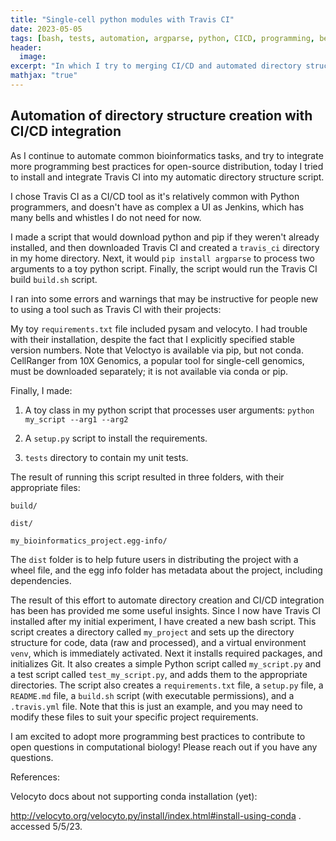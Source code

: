 ```yaml
---
title: "Single-cell python modules with Travis CI"
date: 2023-05-05
tags: [bash, tests, automation, argparse, python, CICD, programming, best practices, computational biology, single cell, reproducibility, research, methods, data management, project management, version control, Github, bioinformatics, open-source, Travis, tools, productivity]
header:
  image: 
excerpt: "In which I try to merging CI/CD and automated directory structures for single-cell analysis"
mathjax: "true"
---
```


## Automation of directory structure creation with CI/CD integration

As I continue to automate common bioinformatics tasks, and try to integrate more programming best practices for open-source
distribution, today I tried to install and integrate Travis CI into my automatic directory structure script. 

I chose Travis CI as a CI/CD tool as it's relatively common with Python programmers, and doesn't have as complex a UI as 
Jenkins, which has many bells and whistles I do not need for now. 

I made a script that would download python and pip if they weren't already installed, and then downloaded Travis CI and created a `travis_ci` directory in my home directory. Next, it would `pip install argparse` to process two arguments to a toy python script. Finally, the script would run the Travis CI build `build.sh` script. 

I ran into some errors and warnings that may be instructive for people new to using a tool such as Travis CI with their projects:

My toy `requirements.txt` file included pysam and velocyto. I had trouble with their installation, despite the fact that I explicitly specified stable version numbers. Note that Veloctyo is available via pip, but not conda. CellRanger from 10X Genomics, a popular tool for single-cell genomics, must be downloaded separately; it is not available via conda or pip.

Finally, I made: 

1. A toy class in my python script that processes user arguments: `python my_script --arg1 --arg2`
 
2. A `setup.py` script to install the requirements.
 
3. `tests` directory to contain my unit tests.

The result of running this script resulted in three folders, with their appropriate files:

`build/`

`dist/`

`my_bioinformatics_project.egg-info/`

The `dist` folder is to help future users in distributing the project with a wheel file, and the egg info folder has metadata about the project, including dependencies.


The result of this effort to automate directory creation and CI/CD integration has been has provided me 
some useful insights. Since I now have Travis CI installed after my initial experiment, I have created a new bash script. This script creates a directory called `my_project` and sets up the directory structure for code, data (raw and processed), and a virtual environment `venv`, which is immediately activated. Next it installs required packages, and initializes Git. It also creates a simple Python script called `my_script.py` and a test script called `test_my_script.py`, and adds them to the appropriate directories. The script also creates a `requirements.txt` file, a `setup.py` file, a `README.md` file, a `build.sh` script (with executable permissions), and a `.travis.yml` file. Note that this is just an example, and you may need to modify these files to suit your specific project requirements. 

I am excited to adopt more programming best practices to contribute to open questions in computational biology! Please reach out if you have any questions. 

References:

Velocyto docs about not supporting conda installation (yet):

http://velocyto.org/velocyto.py/install/index.html#install-using-conda . accessed 5/5/23.
